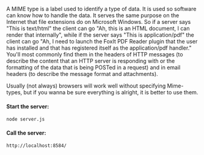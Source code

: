 A MIME type is a label used to identify a type of data. It is used so software can know how to handle the data. It serves the same purpose on the Internet that file extensions do on Microsoft Windows.
So if a server says "This is text/html" the client can go "Ah, this is an HTML document, I can render that internally", while if the server says "This is application/pdf" the client can go "Ah, I need to launch the FoxIt PDF Reader plugin that the user has installed and that has registered itself as the application/pdf handler."
You'll most commonly find them in the headers of HTTP messages (to describe the content that an HTTP server is responding with or the formatting of the data that is being POSTed in a request) and in email headers (to describe the message format and attachments).

Usually (not always) browsers will work well without specifying Mime-types, but if you wanna be sure everything is alright, it is better to use them. 

#### Start the server:
```
node server.js
```
#### Call the server:
```
http://localhost:8584/
```
